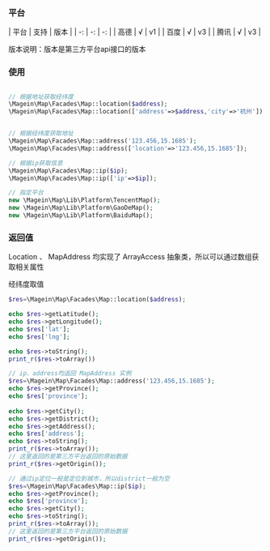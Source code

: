 ### 平台

| 平台 | 支持 | 版本 | | -: | -:   | -: | | 高德 | √ | v1 | | 百度 | √ | v3 | | 腾讯 | √ | v3 |

版本说明：版本是第三方平台api接口的版本

### 使用

```php

// 根据地址获取经纬度
\Magein\Map\Facades\Map::location($address);
\Magein\Map\Facades\Map::location(['address'=>$address,'city'=>'杭州']);


// 根据经纬度获取地址
\Magein\Map\Facades\Map::address('123.456,15.1685');
\Magein\Map\Facades\Map::address(['location'=>'123.456,15.1685']);

// 根据ip获取信息
\Magein\Map\Facades\Map::ip($ip);
\Magein\Map\Facades\Map::ip(['ip'=>$ip]);

// 指定平台
new \Magein\Map\Lib\Platform\TencentMap();
new \Magein\Map\Lib\Platform\GaoDeMap();
new \Magein\Map\Lib\Platform\BaiduMap();
```

### 返回值

Location 、 MapAddress 均实现了 ArrayAccess 抽象类，所以可以通过数组获取相关属性

经纬度取值

```php
$res=\Magein\Map\Facades\Map::location($address);

echo $res->getLatitude();
echo $res->getLongitude();
echo $res['lat'];
echo $res['lng'];

echo $res->toString();
print_r($res->toArray())

// ip、address均返回 MapAddress 实例
$res=\Magein\Map\Facades\Map::address('123.456,15.1685');
echo $res->getProvince();
echo $res['province'];
 
echo $res->getCity(); 
echo $res->getDistrict(); 
echo $res->getAddress(); 
echo $res['address'];
echo $res->toString();
print_r($res->toArray());
// 这里返回的是第三方平台返回的原始数据
print_r($res->getOrigin());

// 通过ip定位一般是定位到城市，所以district一般为空
$res=\Magein\Map\Facades\Map::ip($ip);
echo $res->getProvince();
echo $res['province'];
echo $res->getCity(); 
echo $res->toString();
print_r($res->toArray());
// 这里返回的是第三方平台返回的原始数据
print_r($res->getOrigin());

```

